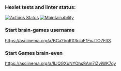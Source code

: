 ### Hexlet tests and linter status:

[![Actions Status](https://github.com/Mari-Krukovskaya/frontend-project-44/workflows/hexlet-check/badge.svg)](https://github.com/Mari-Krukovskaya/frontend-project-44/actions) [![Maintainability](https://api.codeclimate.com/v1/badges/8f9257a77155fd0cb6cf/maintainability)](https://codeclimate.com/github/Mari-Krukovskaya/frontend-project-44/maintainability)

### Start brain-games username

https://asciinema.org/a/BCa2hqKl13olaE1EoJTO7FttS

### Start Games brain-even

https://asciinema.org/a/lIJQGXuNYOhs8Am7lZviWK7oy
